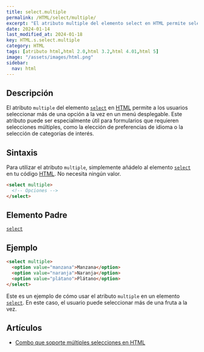 ```yaml
---
title: select.multiple
permalink: /HTML/select/multiple/
excerpt: "El atributo multiple del elemento select en HTML permite seleccionar varias opciones en un menú desplegable."
date: 2024-01-14
last_modified_at: 2024-01-18
key: HTML.s.select.multiple
category: HTML
tags: [atributo html,html 2.0,html 3.2,html 4.01,html 5]
image: "/assets/images/html.png"
sidebar:
  nav: html
---
```


## Descripción


El atributo `multiple` del elemento [`select`](https://www.w3api.com/HTML/select/) en [HTML](https://www.manualweb.net/html/) permite a los usuarios seleccionar más de una opción a la vez en un menú desplegable. Este atributo puede ser especialmente útil para formularios que requieren selecciones múltiples, como la elección de preferencias de idioma o la selección de categorías de interés.


## Sintaxis


Para utilizar el atributo `multiple`, simplemente añádelo al elemento [`select`](https://www.w3api.com/HTML/select/) en tu código [HTML](https://www.manualweb.net/html/). No necesita ningún valor.


```html
<select multiple>
  <!-- Opciones -->
</select>
```


## Elemento Padre


[`select`](https://www.w3api.com/HTML/select/)


## Ejemplo


```html
<select multiple>
  <option value="manzana">Manzana</option>
  <option value="naranja">Naranja</option>
  <option value="plátano">Plátano</option>
</select>
```


Este es un ejemplo de cómo usar el atributo `multiple` en un elemento [`select`](https://www.w3api.com/HTML/select/). En este caso, el usuario puede seleccionar más de una fruta a la vez.


## Artículos

- [Combo que soporte múltiples selecciones en HTML](https://lineadecodigo.com/html/combo-que-soporte-multiples-selecciones-en-html/)
